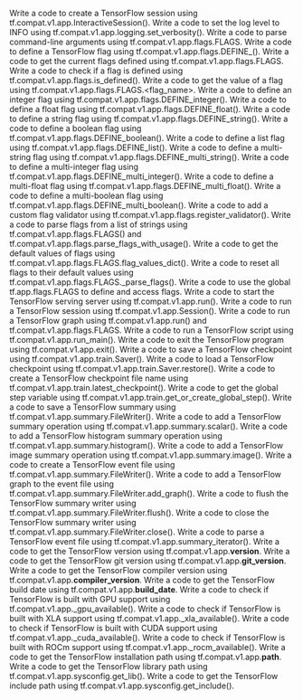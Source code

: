 Write a code to create a TensorFlow session using tf.compat.v1.app.InteractiveSession().
Write a code to set the log level to INFO using tf.compat.v1.app.logging.set_verbosity().
Write a code to parse command-line arguments using tf.compat.v1.app.flags.FLAGS.
Write a code to define a TensorFlow flag using tf.compat.v1.app.flags.DEFINE_<type>().
Write a code to get the current flags defined using tf.compat.v1.app.flags.FLAGS.
Write a code to check if a flag is defined using tf.compat.v1.app.flags.is_defined().
Write a code to get the value of a flag using tf.compat.v1.app.flags.FLAGS.<flag_name>.
Write a code to define an integer flag using tf.compat.v1.app.flags.DEFINE_integer().
Write a code to define a float flag using tf.compat.v1.app.flags.DEFINE_float().
Write a code to define a string flag using tf.compat.v1.app.flags.DEFINE_string().
Write a code to define a boolean flag using tf.compat.v1.app.flags.DEFINE_boolean().
Write a code to define a list flag using tf.compat.v1.app.flags.DEFINE_list().
Write a code to define a multi-string flag using tf.compat.v1.app.flags.DEFINE_multi_string().
Write a code to define a multi-integer flag using tf.compat.v1.app.flags.DEFINE_multi_integer().
Write a code to define a multi-float flag using tf.compat.v1.app.flags.DEFINE_multi_float().
Write a code to define a multi-boolean flag using tf.compat.v1.app.flags.DEFINE_multi_boolean().
Write a code to add a custom flag validator using tf.compat.v1.app.flags.register_validator().
Write a code to parse flags from a list of strings using tf.compat.v1.app.flags.FLAGS() and tf.compat.v1.app.flags.parse_flags_with_usage().
Write a code to get the default values of flags using tf.compat.v1.app.flags.FLAGS.flag_values_dict().
Write a code to reset all flags to their default values using tf.compat.v1.app.flags.FLAGS._parse_flags().
Write a code to use the global tf.app.flags.FLAGS to define and access flags.
Write a code to start the TensorFlow serving server using tf.compat.v1.app.run().
Write a code to run a TensorFlow session using tf.compat.v1.app.Session().
Write a code to run a TensorFlow graph using tf.compat.v1.app.run() and tf.compat.v1.app.flags.FLAGS.
Write a code to run a TensorFlow script using tf.compat.v1.app.run_main().
Write a code to exit the TensorFlow program using tf.compat.v1.app.exit().
Write a code to save a TensorFlow checkpoint using tf.compat.v1.app.train.Saver().
Write a code to load a TensorFlow checkpoint using tf.compat.v1.app.train.Saver.restore().
Write a code to create a TensorFlow checkpoint file name using tf.compat.v1.app.train.latest_checkpoint().
Write a code to get the global step variable using tf.compat.v1.app.train.get_or_create_global_step().
Write a code to save a TensorFlow summary using tf.compat.v1.app.summary.FileWriter().
Write a code to add a TensorFlow summary operation using tf.compat.v1.app.summary.scalar().
Write a code to add a TensorFlow histogram summary operation using tf.compat.v1.app.summary.histogram().
Write a code to add a TensorFlow image summary operation using tf.compat.v1.app.summary.image().
Write a code to create a TensorFlow event file using tf.compat.v1.app.summary.FileWriter().
Write a code to add a TensorFlow graph to the event file using tf.compat.v1.app.summary.FileWriter.add_graph().
Write a code to flush the TensorFlow summary writer using tf.compat.v1.app.summary.FileWriter.flush().
Write a code to close the TensorFlow summary writer using tf.compat.v1.app.summary.FileWriter.close().
Write a code to parse a TensorFlow event file using tf.compat.v1.app.summary_iterator().
Write a code to get the TensorFlow version using tf.compat.v1.app.__version__.
Write a code to get the TensorFlow git version using tf.compat.v1.app.__git_version__.
Write a code to get the TensorFlow compiler version using tf.compat.v1.app.__compiler_version__.
Write a code to get the TensorFlow build date using tf.compat.v1.app.__build_date__.
Write a code to check if TensorFlow is built with GPU support using tf.compat.v1.app._gpu_available().
Write a code to check if TensorFlow is built with XLA support using tf.compat.v1.app._xla_available().
Write a code to check if TensorFlow is built with CUDA support using tf.compat.v1.app._cuda_available().
Write a code to check if TensorFlow is built with ROCm support using tf.compat.v1.app._rocm_available().
Write a code to get the TensorFlow installation path using tf.compat.v1.app.__path__.
Write a code to get the TensorFlow library path using tf.compat.v1.app.sysconfig.get_lib().
Write a code to get the TensorFlow include path using tf.compat.v1.app.sysconfig.get_include().